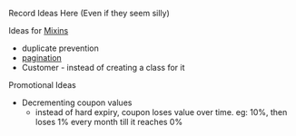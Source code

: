 Record Ideas Here (Even if they seem silly)



Ideas for [Mixins](https://developer.mozilla.org/en-US/docs/Web/JavaScript/Reference/Classes#mix-ins)
- duplicate prevention
- [pagination](https://developer.squareup.com/docs/working-with-apis/pagination)
- Customer - instead of creating a class for it



Promotional Ideas
- Decrementing coupon values
  - instead of hard expiry, coupon loses value over time. eg: 10%, then loses 1% every month till it reaches 0%
    
